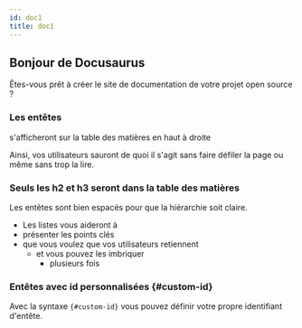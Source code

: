 ```yaml
---
id: doc1
title: doc1
---
```


## Bonjour de Docusaurus

Êtes-vous prêt à créer le site de documentation de votre projet open source ?

### Les entêtes

s'afficheront sur la table des matières en haut à droite

Ainsi, vos utilisateurs sauront de quoi il s'agit sans faire défiler la page ou même sans trop la lire.

### Seuls les h2 et h3 seront dans la table des matières

Les entêtes sont bien espacés pour que la hiérarchie soit claire.

- Les listes vous aideront à
- présenter les points clés
- que vous voulez que vos utilisateurs retiennent
  - et vous pouvez les imbriquer
    - plusieurs fois

### Entêtes avec id personnalisées {#custom-id}

Avec la syntaxe `{#custom-id}` vous pouvez définir votre propre identifiant d'entête.